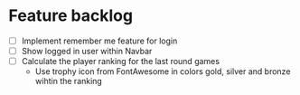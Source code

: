 Feature backlog
===

- [ ] Implement remember me feature for login
- [ ] Show logged in user within Navbar
- [ ] Calculate the player ranking for the last round games
  * Use trophy icon from FontAwesome in colors gold, silver and bronze wihtin the ranking
